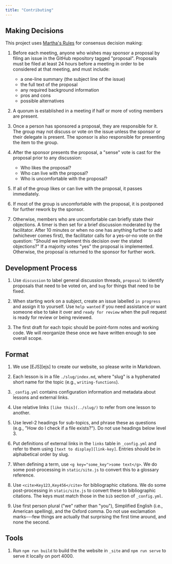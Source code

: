 ```yaml
---
title: "Contributing"
---
```


## Making Decisions

This project uses [Martha's Rules](https://journals.sagepub.com/doi/10.1177/088610998600100206) for consensus decision making:

1.  Before each meeting, anyone who wishes may sponsor a proposal by filing an issue in the GitHub repository tagged "proposal".
    Proposals must be filed at least 24 hours before a meeting in order to be considered at that meeting, and must include:
    -   a one-line summary (the subject line of the issue)
    -   the full text of the proposal
    -   any required background information
    -   pros and cons
    -   possible alternatives

2.  A quorum is established in a meeting if half or more of voting members are present.

3.  Once a person has sponsored a proposal, they are responsible for it.
    The group may not discuss or vote on the issue unless the sponsor or their delegate is present.
    The sponsor is also responsible for presenting the item to the group.

4.  After the sponsor presents the proposal,
    a "sense" vote is cast for the proposal prior to any discussion:
    -   Who likes the proposal?
    -   Who can live with the proposal?
    -   Who is uncomfortable with the proposal?

5.  If all of the group likes or can live with the proposal,
    it passes immediately.

6.  If most of the group is uncomfortable with the proposal,
    it is postponed for further rework by the sponsor.

7.  Otherwise,
    members who are uncomfortable can briefly state their objections.
    A timer is then set for a brief discussion moderated by the facilitator.
    After 10 minutes or when no one has anything further to add (whichever comes first),
    the facilitator calls for a yes-or-no vote on the question:
    "Should we implement this decision over the stated objections?"
    If a majority votes "yes" the proposal is implemented.
    Otherwise, the proposal is returned to the sponsor for further work.

## Development Process

1.  Use `discussion` to label general discussion threads,
    `proposal` to identify proposals that need to be voted on,
    and `bug` for things that need to be fixed.

1.  When starting work on a subject,
    create an issue labelled `in progress` and assign it to yourself.
    Use `help wanted` if you need assistance or want someone else to take it over
    and `ready for review` when the pull request is ready for review or being reviewed.

1.  The first draft for each topic should be point-form notes and working code.
    We will reorganize these once we have written enough to see overall scope.

## Format

1.  We use [EJS][ejs] to create our website,
    so please write in Markdown.

1.  Each lesson is in a file `./slug/index.md`,
    where "slug" is a hyphenated short name for the topic (e.g., `writing-functions`).

1.  `_config.yml` contains configuration information and metadata about lessons and external links.

1.  Use relative links `[like this](../slug/)` to refer from one lesson to another.

1.  Use level-2 headings for sub-topics, and phrase these as questions
    (e.g., "How do I check if a file exists?").
    Do not use headings below level 3.

1.  Put definitions of external links in the `links` table in `_config.yml`
    and refer to them using `[text to display][link-key]`.
    Entries should be in alphabetical order by slug.

1.  When defining a term, use `<g key="some_key">some text</g>`.
    We do some post-processing in `static/site.js` to convert this to a glossary reference.

1.  Use `<cite>Key123,Key456</cite>` for bibliographic citations.
    We do some post-processing in `static/site.js` to convert these to bibliographic citations.
    The keys must match those in the `bib` section of `_config.yml`.

1.  Use first person plural ("we" rather than "you"),
    Simplified English (i.e., American spelling),
    and the Oxford comma.
    Do not use exclamation marks---few things are actually that surprising the first time around,
    and none the second.

## Tools

1.  Run `npm run build` to build the the website in `_site`
    and `npm run serve` to serve it locally on port 4000.
